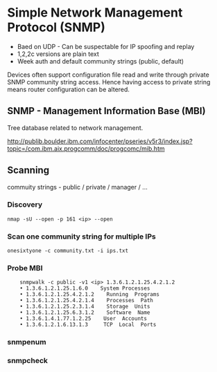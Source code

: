 # Simple Network Management Protocol (SNMP)

* Baed on UDP - Can be suspectable for IP spoofing and replay
* 1,2,2c versions are plain text
* Week auth and default community strings (public, default)

Devices   often  support   configuration   file   read   and   write   through   private   SNMP   community   string  access. Hence having access to private string means router configuration can be altered.

## SNMP - Management Information Base (MBI)

Tree database related to network management.

http://publib.boulder.ibm.com/infocenter/pseries/v5r3/index.jsp?topic=/com.ibm.aix.progcomm/doc/progcomc/mib.htm

## Scanning

commuity strings - public / private / manager / ...

### Discovery

`nmap -sU --open -p 161 <ip> --open`

### Scan one community string for multiple IPs

`onesixtyone -c community.txt -i ips.txt`

### Probe MBI

```
    snmpwalk -c public -v1 <ip> 1.3.6.1.2.1.25.4.2.1.2
    • 1.3.6.1.2.1.25.1.6.0    System Processes   
    • 1.3.6.1.2.1.25.4.2.1.2    Running  Programs   
    • 1.3.6.1.2.1.25.4.2.1.4    Processes  Path   
    • 1.3.6.1.2.1.25.2.3.1.4    Storage  Units   
    • 1.3.6.1.2.1.25.6.3.1.2    Software  Name   
    • 1.3.6.1.4.1.77.1.2.25    User  Accounts   
    • 1.3.6.1.2.1.6.13.1.3	   TCP  Local  Ports   
```
### snmpenum
### snmpcheck
